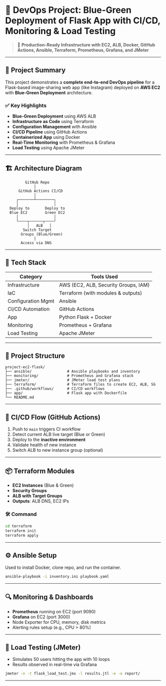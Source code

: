 # 🐳 DevOps Project: Blue-Green Deployment of Flask App with CI/CD, Monitoring & Load Testing

> 🚀 **Production-Ready Infrastructure with EC2, ALB, Docker, GitHub Actions, Ansible, Terraform, Prometheus, Grafana, and JMeter**

---

## 📌 Project Summary

This project demonstrates a **complete end-to-end DevOps pipeline** for a Flask-based image-sharing web app (like Instagram) deployed on **AWS EC2** with **Blue-Green Deployment** architecture.

### ✅ Key Highlights

* **Blue-Green Deployment** using AWS ALB
* **Infrastructure as Code** using Terraform
* **Configuration Management** with Ansible
* **CI/CD Pipeline** using GitHub Actions
* **Containerized App** using Docker
* **Real-Time Monitoring** with Prometheus & Grafana
* **Load Testing** using Apache JMeter

---

## 🏗️ Architecture Diagram

```
         GitHub Repo
             │
      GitHub Actions CI/CD
             │
     ┌───────┴────────┐
     │                │
  Deploy to       Deploy to
  Blue EC2        Green EC2
     │                │
     └────┬──────┬────┘
          │   ALB   │
        Switch Target
       Groups (Blue/Green)
             │
       Access via DNS
```

---

## 🔧 Tech Stack

| Category           | Tools Used                           |
| ------------------ | ------------------------------------ |
| Infrastructure     | AWS (EC2, ALB, Security Groups, IAM) |
| IaC                | Terraform (with modules & outputs)   |
| Configuration Mgmt | Ansible                              |
| CI/CD Automation   | GitHub Actions                       |
| App                | Python Flask + Docker                |
| Monitoring         | Prometheus + Grafana                 |
| Load Testing       | Apache JMeter                        |

---

## 📁 Project Structure

```
project-ec2-flask/
├── ansible/                # Ansible playbooks and inventory
├── monitoring/             # Prometheus and Grafana stack
├── jmeter/                 # JMeter load test plans
├── terraform/              # Terraform files to create EC2, ALB, SG
├── .github/workflows/      # CI/CD workflows
├── app/                    # Flask app with Dockerfile
└── README.md
```

---

## 🚀 CI/CD Flow (GitHub Actions)

1. Push to `main` triggers CI workflow
2. Detect current ALB live target (Blue or Green)
3. Deploy to the **inactive environment**
4. Validate health of new instance
5. Switch ALB to new instance group (optional)

---

## 📦 Terraform Modules

* **EC2 Instances** (Blue & Green)
* **Security Groups**
* **ALB with Target Groups**
* **Outputs**: ALB DNS, EC2 IPs

### 🛠️ Command

```bash
cd terraform
terraform init
terraform apply
```

---

## ⚙️ Ansible Setup

Used to install Docker, clone repo, and run the container.

```bash
ansible-playbook -i inventory.ini playbook.yaml
```

---

## 🔍 Monitoring & Dashboards

* **Prometheus** running on EC2 (port 9090)
* **Grafana** on EC2 (port 3000)
* Node Exporter for CPU, memory, disk metrics
* Alerting rules setup (e.g., CPU > 80%)

---

## 🧪 Load Testing (JMeter)

* Simulates 50 users hitting the app with 10 loops
* Results observed in real-time via Grafana

```bash
jmeter -n -t flask_load_test.jmx -l results.jtl -e -o report/
```

---
